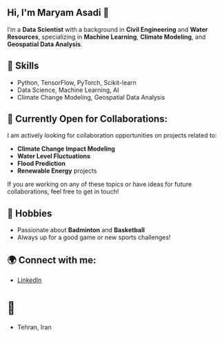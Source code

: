 ## Hi, I'm Maryam Asadi 👋

I’m a **Data Scientist** with a background in **Civil Engineering** and **Water Resources**, specializing in **Machine Learning**, **Climate Modeling**, and **Geospatial Data Analysis**.

## 🔧 Skills
- Python, TensorFlow, PyTorch, Scikit-learn
- Data Science, Machine Learning, AI
- Climate Change Modeling, Geospatial Data Analysis

## 🎯 Currently Open for Collaborations:
I am actively looking for collaboration opportunities on projects related to:
- **Climate Change Impact Modeling**
- **Water Level Fluctuations**
- **Flood Prediction**
- **Renewable Energy** projects

If you are working on any of these topics or have ideas for future collaborations, feel free to get in touch!

## 🎾 Hobbies
- Passionate about **Badminton** and **Basketball**
- Always up for a good game or new sports challenges!

## 🌍 Connect with me:
- [LinkedIn](https://www.linkedin.com/in/maryam-asadii/)
# 📍
- Tehran, Iran


